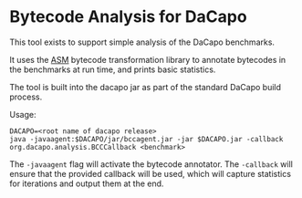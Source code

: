 # Bytecode Analysis for DaCapo

This tool exists to support simple analysis of the DaCapo benchmarks.

It uses the [ASM](https://asm.ow2.io/) bytecode transformation library to annotate bytecodes in the benchmarks at run time, and prints basic statistics.

The tool is built into the dacapo jar as part of the standard DaCapo build process.

Usage:

```
DACAPO=<root name of dacapo release>
java -javaagent:$DACAPO/jar/bccagent.jar -jar $DACAPO.jar -callback org.dacapo.analysis.BCCCallback <benchmark>
```

The `-javaagent` flag will activate the bytecode annotator.   The `-callback` will ensure that the provided callback will be used, which will capture statistics for iterations and output them at the end.
